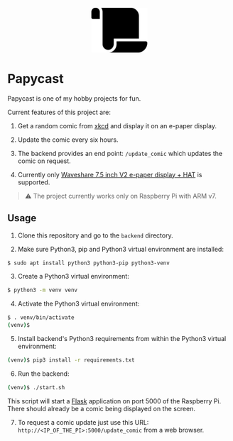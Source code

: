 <p align="center">
    <img
        width="25%"
        style="text-align: center;"
        src=".github/res/img/papycast.svg" />
</p>

# Papycast

Papycast is one of my hobby projects for fun.

Current features of this project are:

1. Get a random comic from [xkcd](https://xkcd.com/) and display it on an e-paper display.

2. Update the comic every six hours.

3. The backend provides an end point: `/update_comic` which updates the comic on request.

4. Currently only [Waveshare 7.5 inch V2 e-paper display + HAT](https://www.waveshare.com/wiki/7.5inch_e-Paper_HAT) is supported.

> :warning: The project currently works only on Raspberry Pi with ARM v7.

## Usage

1. Clone this repository and go to the `backend` directory.

2. Make sure Python3, pip and Python3 virtual environment are installed:

```bash
$ sudo apt install python3 python3-pip python3-venv
```

3. Create a Python3 virtual environment:

```bash
$ python3 -m venv venv
```

4. Activate the Python3 virtual environment:

```bash
$ . venv/bin/activate
(venv)$
```

5. Install backend's Python3 requirements from within the Python3 virtual environment:

```bash
(venv)$ pip3 install -r requirements.txt
```

6. Run the backend:
```bash
(venv)$ ./start.sh
```

This script will start a [Flask](https://flask.palletsprojects.com/en/1.1.x/) application on port 5000 of the Raspberry Pi. There should already be a comic being displayed on the screen.

7. To request a comic update just use this URL: `http://<IP_OF_THE_PI>:5000/update_comic` from a web browser.
